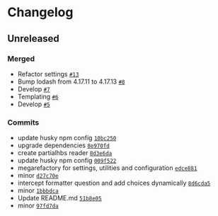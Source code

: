# Changelog

## Unreleased

### Merged

- Refactor settings [`#13`](https://github.com/ibbatta/readme-generator/pull/13)
- Bump lodash from 4.17.11 to 4.17.13 [`#8`](https://github.com/ibbatta/readme-generator/pull/8)
- Develop [`#7`](https://github.com/ibbatta/readme-generator/pull/7)
- Templating [`#6`](https://github.com/ibbatta/readme-generator/pull/6)
- Develop [`#5`](https://github.com/ibbatta/readme-generator/pull/5)

### Commits

- update husky npm config [`10bc250`](https://github.com/ibbatta/readme-generator/commit/10bc250ff2cbef9b5cf61e10f5aae867f40b9e9c)
- upgrade dependencies [`8e970fd`](https://github.com/ibbatta/readme-generator/commit/8e970fde5f70349e77f828f5eaf9c2dea7334e62)
- create partialhbs reader [`8d3e6da`](https://github.com/ibbatta/readme-generator/commit/8d3e6da223fe133e0db291de444f32002e27e754)
- update husky npm config [`009f522`](https://github.com/ibbatta/readme-generator/commit/009f52250a8f3a449587e48ecb2c5eaa5dc87405)
- megarefactory for settings, utilities and configuration [`edce881`](https://github.com/ibbatta/readme-generator/commit/edce88126b2077e1cea9167d737cb59f742711eb)
- minor [`d27c70e`](https://github.com/ibbatta/readme-generator/commit/d27c70e5ddebcbbdca666baee86aca29ba9e2237)
- intercept formatter question and add choices dynamically [`8d6cda5`](https://github.com/ibbatta/readme-generator/commit/8d6cda54c5aa4f8366dfb07d2661335048bbdeba)
- minor [`1bbbdca`](https://github.com/ibbatta/readme-generator/commit/1bbbdca00281f026249a2792a0484e67797c4713)
- Update README.md [`51b8e05`](https://github.com/ibbatta/readme-generator/commit/51b8e05c9da1de7481623652b8b9524737c4528f)
- minor [`97fd7da`](https://github.com/ibbatta/readme-generator/commit/97fd7daf26736498a47d6b1db986c9c2c8fda62f)
